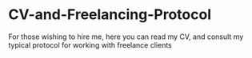 # CV-and-Freelancing-Protocol
For those wishing to hire me, here you can read my CV, and consult my typical protocol for working with freelance clients
